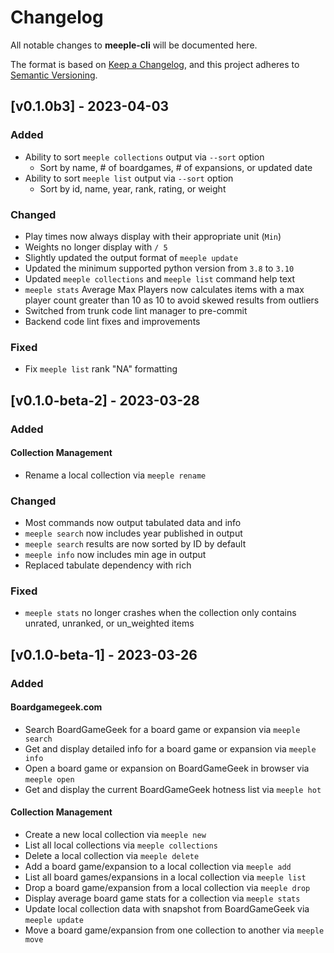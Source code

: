 # Changelog

All notable changes to **meeple-cli** will be documented here.

The format is based on
[Keep a Changelog](https://keepachangelog.com/en/1.0.0/ "Keep a Changelog"),
and this project adheres to
[Semantic Versioning](https://semver.org/spec/v2.0.0.html "Semantic Versioning").

## [v0.1.0b3] - 2023-04-03

### Added

- Ability to sort `meeple collections` output via `--sort` option
  - Sort by name, # of boardgames, # of expansions, or updated date
- Ability to sort `meeple list` output via `--sort` option
  - Sort by id, name, year, rank, rating, or weight

### Changed

- Play times now always display with their appropriate unit (`Min`)
- Weights no longer display with `/ 5`
- Slightly updated the output format of `meeple update`
- Updated the minimum supported python version from `3.8` to `3.10`
- Updated `meeple collections` and `meeple list` command help text
- `meeple stats` Average Max Players now calculates items with a max player count greater than 10 as 10 to avoid skewed results from outliers
- Switched from trunk code lint manager to pre-commit
- Backend code lint fixes and improvements

### Fixed

- Fix `meeple list` rank "NA" formatting

## [v0.1.0-beta-2] - 2023-03-28

### Added

#### Collection Management

- Rename a local collection via `meeple rename`

### Changed

- Most commands now output tabulated data and info
- `meeple search` now includes year published in output
- `meeple search` results are now sorted by ID by default
- `meeple info` now includes min age in output
- Replaced tabulate dependency with rich

### Fixed

- `meeple stats` no longer crashes when the collection only contains unrated,
  unranked, or un_weighted items

## [v0.1.0-beta-1] - 2023-03-26

### Added

#### Boardgamegeek.com

- Search BoardGameGeek for a board game or expansion via `meeple search`
- Get and display detailed info for a board game or expansion via `meeple info`
- Open a board game or expansion on BoardGameGeek in browser via `meeple open`
- Get and display the current BoardGameGeek hotness list via `meeple hot`

#### Collection Management

- Create a new local collection via `meeple new`
- List all local collections via `meeple collections`
- Delete a local collection via `meeple delete`
- Add a board game/expansion to a local collection via `meeple add`
- List all board games/expansions in a local collection via `meeple list`
- Drop a board game/expansion from a local collection via `meeple drop`
- Display average board game stats for a collection via `meeple stats`
- Update local collection data with snapshot from BoardGameGeek via `meeple update`
- Move a board game/expansion from one collection to another via `meeple move`
